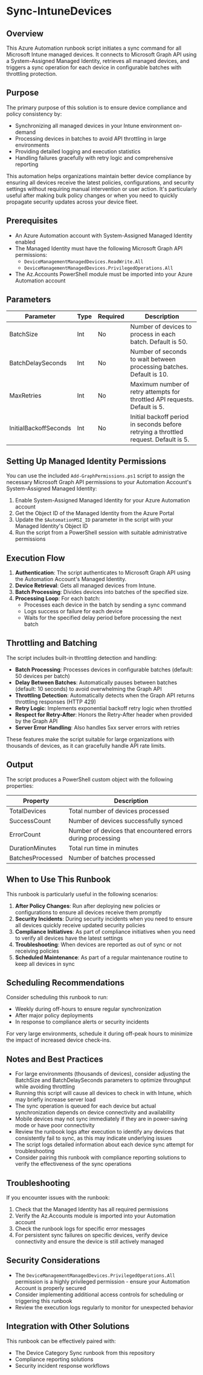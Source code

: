 # Sync-IntuneDevices

## Overview
This Azure Automation runbook script initiates a sync command for all Microsoft Intune managed devices. It connects to Microsoft Graph API using a System-Assigned Managed Identity, retrieves all managed devices, and triggers a sync operation for each device in configurable batches with throttling protection.

## Purpose
The primary purpose of this solution is to ensure device compliance and policy consistency by:
- Synchronizing all managed devices in your Intune environment on-demand
- Processing devices in batches to avoid API throttling in large environments
- Providing detailed logging and execution statistics
- Handling failures gracefully with retry logic and comprehensive reporting

This automation helps organizations maintain better device compliance by ensuring all devices receive the latest policies, configurations, and security settings without requiring manual intervention or user action. It's particularly useful after making bulk policy changes or when you need to quickly propagate security updates across your device fleet.

## Prerequisites
- An Azure Automation account with System-Assigned Managed Identity enabled
- The Managed Identity must have the following Microsoft Graph API permissions:
  - `DeviceManagementManagedDevices.ReadWrite.All`
  - `DeviceManagementManagedDevices.PrivilegedOperations.All`
- The Az.Accounts PowerShell module must be imported into your Azure Automation account

## Parameters

| Parameter | Type | Required | Description |
|-----------|------|----------|-------------|
| BatchSize | Int | No | Number of devices to process in each batch. Default is 50. |
| BatchDelaySeconds | Int | No | Number of seconds to wait between processing batches. Default is 10. |
| MaxRetries | Int | No | Maximum number of retry attempts for throttled API requests. Default is 5. |
| InitialBackoffSeconds | Int | No | Initial backoff period in seconds before retrying a throttled request. Default is 5. |

## Setting Up Managed Identity Permissions
You can use the included `Add-GraphPermissions.ps1` script to assign the necessary Microsoft Graph API permissions to your Automation Account's System-Assigned Managed Identity:

1. Enable System-Assigned Managed Identity for your Azure Automation account
2. Get the Object ID of the Managed Identity from the Azure Portal
3. Update the `$AutomationMSI_ID` parameter in the script with your Managed Identity's Object ID
4. Run the script from a PowerShell session with suitable administrative permissions

## Execution Flow
1. **Authentication**: The script authenticates to Microsoft Graph API using the Automation Account's Managed Identity.
2. **Device Retrieval**: Gets all managed devices from Intune.
3. **Batch Processing**: Divides devices into batches of the specified size.
4. **Processing Loop**: For each batch:
   - Processes each device in the batch by sending a sync command
   - Logs success or failure for each device
   - Waits for the specified delay period before processing the next batch

## Throttling and Batching
The script includes built-in throttling detection and handling:
- **Batch Processing**: Processes devices in configurable batches (default: 50 devices per batch)
- **Delay Between Batches**: Automatically pauses between batches (default: 10 seconds) to avoid overwhelming the Graph API
- **Throttling Detection**: Automatically detects when the Graph API returns throttling responses (HTTP 429)
- **Retry Logic**: Implements exponential backoff retry logic when throttled
- **Respect for Retry-After**: Honors the Retry-After header when provided by the Graph API
- **Server Error Handling**: Also handles 5xx server errors with retries

These features make the script suitable for large organizations with thousands of devices, as it can gracefully handle API rate limits.

## Output
The script produces a PowerShell custom object with the following properties:

| Property | Description |
|----------|-------------|
| TotalDevices | Total number of devices processed |
| SuccessCount | Number of devices successfully synced |
| ErrorCount | Number of devices that encountered errors during processing |
| DurationMinutes | Total run time in minutes |
| BatchesProcessed | Number of batches processed |

## When to Use This Runbook
This runbook is particularly useful in the following scenarios:

1. **After Policy Changes**: Run after deploying new policies or configurations to ensure all devices receive them promptly
2. **Security Incidents**: During security incidents when you need to ensure all devices quickly receive updated security policies
3. **Compliance Initiatives**: As part of compliance initiatives when you need to verify all devices have the latest settings
4. **Troubleshooting**: When devices are reported as out of sync or not receiving policies
5. **Scheduled Maintenance**: As part of a regular maintenance routine to keep all devices in sync

## Scheduling Recommendations
Consider scheduling this runbook to run:
- Weekly during off-hours to ensure regular synchronization
- After major policy deployments
- In response to compliance alerts or security incidents

For very large environments, schedule it during off-peak hours to minimize the impact of increased device check-ins.

## Notes and Best Practices
- For large environments (thousands of devices), consider adjusting the BatchSize and BatchDelaySeconds parameters to optimize throughput while avoiding throttling
- Running this script will cause all devices to check in with Intune, which may briefly increase server load
- The sync operation is queued for each device but actual synchronization depends on device connectivity and availability
- Mobile devices may not sync immediately if they are in power-saving mode or have poor connectivity
- Review the runbook logs after execution to identify any devices that consistently fail to sync, as this may indicate underlying issues
- The script logs detailed information about each device sync attempt for troubleshooting
- Consider pairing this runbook with compliance reporting solutions to verify the effectiveness of the sync operations

## Troubleshooting
If you encounter issues with the runbook:
1. Check that the Managed Identity has all required permissions
2. Verify the Az.Accounts module is imported into your Automation account
3. Check the runbook logs for specific error messages
4. For persistent sync failures on specific devices, verify device connectivity and ensure the device is still actively managed

## Security Considerations
- The `DeviceManagementManagedDevices.PrivilegedOperations.All` permission is a highly privileged permission - ensure your Automation Account is properly secured
- Consider implementing additional access controls for scheduling or triggering this runbook
- Review the execution logs regularly to monitor for unexpected behavior

## Integration with Other Solutions
This runbook can be effectively paired with:
- The Device Category Sync runbook from this repository
- Compliance reporting solutions
- Security incident response workflows